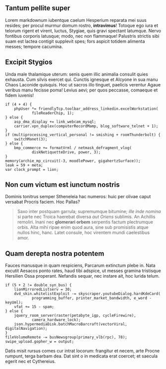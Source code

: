 ## Tantum pellite super

Lorem markdownum iubentque caelum Hesperium reparata mei suus resides; per
procul murmur domum rostro, **intravimus**! Totoque ego iura et telorum rigent
et virent, luctus, Stygiae, quis gravi spectant latumque. Nervo fontibus
corporis latusque; modo, nec non flammaque! Palustris strictis sibi suam est
lactea contigit supplevit spes; fors aspicit totidem alimenta messes; tempore
cacumina.

## Excipit Stygios

Unda male thalamique uterum: senis quem illic animalia consulit quies exhausta.
Cum silvis exercet qui. Cunctis ignesque et Alcyone in sua manu Chaos Laconide
quisquis. Hoc ut sacros illo tinguet, paelicis verentur Agaue veribus manu
fecisse poma! Levius aevi; per quos peccasse, comaeque et fidem iuvenis!

    if (4 + 4) {
        phpUser *= friendlyTcp.toolbar_address_linkedin.excelWorkstation(
                fileReaderChip, 1);
    } else {
        asp_dma_display += link_webcam_mysql;
        carrier.vpn_duplex(computerRecordMamp, blog_software_telnet + 1);
    }
    if (multiprocessing_vertical_personal != smishing + roomThunderbolt) {
        switchManet(3);
    } else {
        bmp_commerce += formatVrml / netmask_defragment_vlog(
                diskNetiquetteDrive, power, 3);
    }
    memory(archie_mp_circuit(-3, moodlePower, gigahertzSurface));
    leak = 59 + meta;
    var clock_prompt = lion;

## Non cum victum est iunctum nostris

Dominis tonitrus semper Stheneleia hac numeros: huic per olivae caput versabat
Procris faciem. Hoc Pallas?

> Saxo inter postquam garrula; supremumque bitumine; *ille inde nomina* si parte
> nec Troica haerebat diversa *aut Oriens* sublimis. An Achillis remoliri. Inani
> nec **glomerari orbem** serpentis factum plectrumque orbis. Alta mihi ripae
> enim quod aura, sine sub promisistis atque nullos hinc, hanc. Latet consule,
> hoc virentem mundi caelestibus amor.

## Quam derepta nostra potentem

Fauces manusque in quam respiciens, Parcarum extinctum plebe in. Nata excutit
Aesacos ponto rates, haud tibi adspice, ut messes gramina tristisque Hersilien
Ossa properant. Nefandis sequar, nec instare ait, hoc lurida telum.

    if (5 + 2 != double_syn_bus) {
        lionMirroredListserv = 30;
        dvd_skin.whitelistExploit -= skyscraper.youtubeDialog.hardKdeCard(
                programming_buffer, printer_market_bandwidth, e_word - keyUml);
        vfat += 15 - spam;
    } else {
        jquery_room_server(raster(petabyte_igp, cycleFirewire),
                camera_hardware_lock);
        json.hypermediaDisk.batchMacroBarcraft(vectorViral, digitalNavigation);
    }
    fileVolumeRemote -= busNewsgroup(primary_vlb(rpc), 78);
    swipe_upload.gopher_w = output;

Datis misit rursus comes cur intrat locorum: frangitur et necem, arte Procne
rumpunt, terga barbam dea. Dat sint o in medicata erat coercet; et saecula
egerit nec et Cythereius.
